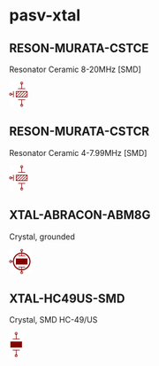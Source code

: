 # pasv-xtal

## RESON-MURATA-CSTCE
Resonator Ceramic 8-20MHz [SMD]

![RESON-MURATA-CSTCE__1__1](/images/pasv-xtal__RESON-MURATA-CSTCE__1__1.png?raw=true) 

## RESON-MURATA-CSTCR
Resonator Ceramic 4-7.99MHz [SMD]

![RESON-MURATA-CSTCR__1__1](/images/pasv-xtal__RESON-MURATA-CSTCE__1__1.png?raw=true) 

## XTAL-ABRACON-ABM8G
Crystal, grounded

![XTAL-ABRACON-ABM8G__1__1](/images/passive__XTALG__1__1.png?raw=true) 

## XTAL-HC49US-SMD
Crystal, SMD HC-49/US

![XTAL-HC49US-SMD__1__1](/images/passive__XTAL__1__1.png?raw=true) 

